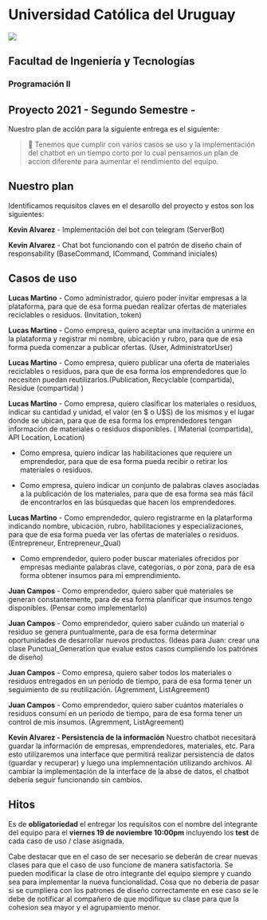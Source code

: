 # Universidad Católica del Uruguay
<img src="https://ucu.edu.uy/sites/all/themes/univer/logo.png">

## Facultad de Ingeniería y Tecnologías
### Programación II

## Proyecto 2021 - Segundo Semestre -

Nuestro plan de acción para la siguiente entrega es el siguiente:

> :thinking: Tenemos que cumplir con varios casos se uso y la implementación del chatbot en un tiempo corto por lo cual pensamos un plan de accion diferente para aumentar el rendimiento del equipo.

## Nuestro plan

Identificamos requisitos claves en el desarollo del proyecto y estos son los siguientes:

**Kevin Alvarez** - Implementación del bot con telegram (ServerBot)

**Kevin Alvarez** - Chat bot funcionando con el patrón de diseño chain of responsability (BaseCommand, ICommand, Command iniciales)

## Casos de uso
**Lucas Martino** - Como administrador, quiero poder invitar empresas a la plataforma, para que de esa forma puedan realizar ofertas de materiales reciclables o residuos. (Invitation, token)

**Lucas Martino** - Como empresa, quiero aceptar una invitación a unirme en la plataforma y registrar mi nombre, ubicación y rubro, para que de esa forma pueda comenzar a publicar ofertas. (User, AdministratorUser)

**Lucas Martino** - Como empresa, quiero publicar una oferta de materiales reciclables o residuos, para que de esa forma los emprendedores que lo necesiten puedan reutilizarlos.(Publication, Recyclable (compartida), Residue (compartida) )

**Lucas Martino** - Como empresa, quiero clasificar los materiales o residuos, indicar su cantidad y unidad, el valor (en $ o U$S) de los mismos y el lugar donde se ubican, para que de esa forma los emprendedores tengan información de materiales o residuos disponibles. ( IMaterial (compartida), API Location, Location)

- Como empresa, quiero indicar las habilitaciones que requiere un emprendedor, para que de esa forma pueda recibir o retirar los materiales o residuos.

- Como empresa, quiero indicar un conjunto de palabras claves asociadas a la publicación de los materiales, para que de esa forma sea más fácil de encontrarlos en las búsquedas que hacen los emprendedores.

**Lucas Martino** - Como emprendedor, quiero registrarme en la platarforma indicando nombre, ubicación, rubro, habilitaciones y especializaciones, para que de esa forma pueda ver las ofertas de materiales o residuos. (Entrepreneur, Entrepreneur_Qual)

- Como emprendedor, quiero poder buscar materiales ofrecidos por empresas mediante palabras clave, categorías, o por zona, para de esa forma obtener insumos para mi emprendimiento.

**Juan Campos** - Como emprendedor, quiero saber qué materiales se generan constantemente, para de esa forma planificar que insumos tengo disponibles. (Pensar como implementarlo)

**Juan Campos** - Como emprendedor, quiero saber cuándo un material o residuo se genera puntualmente, para de esa forma determinar oportunidades de desarrollar nuevos productos. (Ideas para Juan: crear una clase Punctual_Generation que evalue estos casos cumpliendo los patrónes de diseño)

**Juan Campos** - Como empresa, quiero saber todos los materiales o residuos entregados en un período de tiempo, para de esa forma tener un seguimiento de su reutilización. (Agremment, ListAgreement)

**Juan Campos** - Como emprendedor, quiero saber cuántos materiales o residuos consumí en un período de tiempo, para de esa forma tener un control de mis insumos. (Agremment, ListAgreement)

 
**Kevin Alvarez -  Persistencia de la información**
Nuestro chatbot necesitará guardar la información de empresas, emprendedores, materiales, etc. Para esto utilizaremos una interface que permitirá realizar persistencia de datos (guardar y recuperar) y luego una implemnentación utilizando archivos. Al cambiar la implementación de la interface de la abse de datos, el chatbot debería seguir funcionando sin cambios.

## Hitos
Es de **obligatoriedad** el entregar los requisitos con el nombre del integrante del equipo para el **viernes 19 de noviembre 10:00pm** incluyendo los **test** de cada caso de uso / clase asignada. 

Cabe destacar que en el caso de ser necesario se deberán de crear nuevas clases para que el caso de uso funcione de manera satisfactoria. Se pueden modificar la clase de otro integrante del equipo siempre y cuando sea para implementar la nueva funcionalidad. Cosa que no deberia de pasar si se cumpliera con los patrones de diseño correctamente en ese caso se le debe de notificar al compañero de que modifique su clase para que la cohesion sea mayor y el agrupamiento menor.